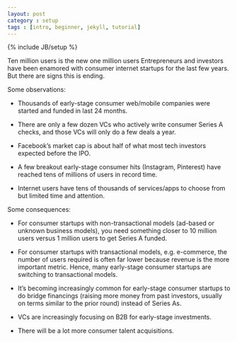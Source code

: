 ```yaml
---
layout: post
category : setup
tags : [intro, beginner, jekyll, tutorial]
---
```

{% include JB/setup %}


Ten million users is the new one million users
Entrepreneurs and investors have been enamored with consumer internet startups for the last few years. But there are signs this is ending.

Some observations:

- Thousands of early-stage consumer web/mobile companies were started and funded in last 24 months.

- There are only a few dozen VCs who actively write consumer Series A checks, and those VCs will only do a few deals a year.

- Facebook’s market cap is about half of what most tech investors expected before the IPO.

- A few breakout early-stage consumer hits (Instagram, Pinterest) have reached tens of millions of users in record time.

- Internet users have tens of thousands of services/apps to choose from but limited time and attention.

Some consequences:

- For consumer startups with non-transactional models (ad-based or unknown business models), you need something closer to 10 million users versus 1 million users to get Series A funded.

- For consumer startups with transactional models, e.g. e-commerce, the number of users required is often far lower because revenue is the more important metric. Hence, many early-stage consumer startups are switching to transactional models.

- It’s becoming increasingly common for early-stage consumer startups to do bridge financings (raising more money from past investors, usually on terms similar to the prior round) instead of Series As.

- VCs are increasingly focusing on B2B for early-stage investments.

- There will be a lot more consumer talent acquisitions.

